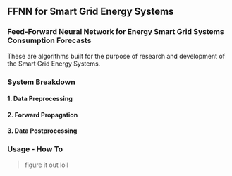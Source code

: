 ##  FFNN for Smart Grid Energy Systems
### Feed-Forward Neural Network for Energy Smart Grid Systems Consumption Forecasts

These are algorithms built for the purpose of research and development of the Smart Grid Energy Systems.

### System Breakdown

#### 1. Data Preprocessing
#### 2. Forward Propagation
#### 3. Data Postprocessing

### Usage - How To
> figure it out loll

